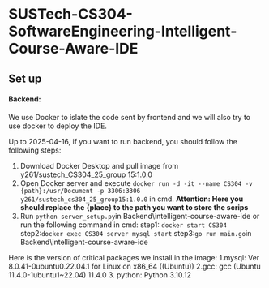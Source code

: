 # SUSTech-CS304-SoftwareEngineering-Intelligent-Course-Aware-IDE

## Set up

#### Backend:

We use Docker to islate the code sent by frontend and we will also try to use docker to deploy the IDE.

Up to 2025-04-16, if you want to run backend, you should follow the following steps:

1. Download Docker Desktop and pull image from y261/sustech_CS304_25_group 15:1.0.0
2. Open Docker server and execute ``docker run -d -it --name CS304 -v {path}:/usr/Document -p 3306:3306 y261/sustech_cs304_25_group15:1.0.0`` in cmd. **Attention: Here you should replace the {place} to the path you want to store the scrips**
3. Run ``python server_setup.py``in Backend\intelligent-course-aware-ide or run the following command in cmd:      step1: ``docker start CS304``
   step2:``docker exec CS304 server mysql start``
   step3:``go run main.go``in Backend\intelligent-course-aware-ide

Here is the version of critical packages we install in the image:
	1.mysql: Ver 8.0.41-0ubuntu0.22.04.1 for Linux on x86_64 ((Ubuntu))
	2.gcc: gcc (Ubuntu 11.4.0-1ubuntu1~22.04) 11.4.0
	3. python: Python 3.10.12
